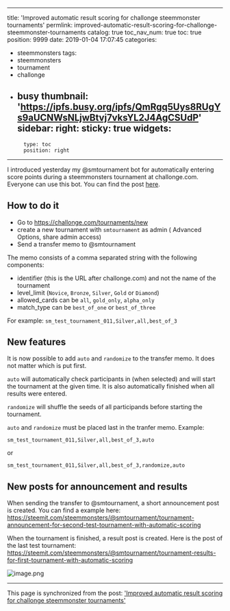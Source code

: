 
---
title: 'Improved automatic result scoring for challonge steemmonster tournaments'
permlink: improved-automatic-result-scoring-for-challonge-steemmonster-tournaments
catalog: true
toc_nav_num: true
toc: true
position: 9999
date: 2019-01-04 17:07:45
categories:
- steemmonsters
tags:
- steemmonsters
- tournament
- challonge
- busy
thumbnail: 'https://ipfs.busy.org/ipfs/QmRgq5Uys8RUgYs9aUCNWsNLjwBtvj7vksYL2J4AgCSUdP'
sidebar:
    right:
        sticky: true
widgets:
    -
        type: toc
        position: right
---


I introduced yesterday my @smtournament bot for automatically entering score points during a steemmonsters tournament at challonge.com. Everyone can use this bot. You can find the post [here](https://steemit.com/steemmonsters/@holger80/automatic-result-scoring-for-challonge-steemmonster-tournaments).

## How to do it
* Go to https://challonge.com/tournaments/new
* create a new tournament with `smtournament` as admin (  Advanced Options, share admin access)
* Send a transfer memo to @smtournament

The memo consists of a comma separated string with the following components:
* identifier (this is the URL after challonge.com) and not the name of the tournament
* level_limit (`Novice`, `Bronze`, `Silver`, `Gold` or `Diamond`)
* allowed_cards can be `all`, `gold_only`, `alpha_only`
* match_type can be `best_of_one` or `best_of_three`

For example:
`sm_test_tournament_011,Silver,all,best_of_3`

## New features
It is now possible to add `auto` and `randomize` to the transfer memo. It does not matter which is put first.

`auto` will automatically check participants in (when selected) and will start the tournament at the given time. It is also automatically finished when all results were entered.

`randomize` will shuffle the seeds of all participands before starting the tournament. 

`auto` and `randomize` must be placed last in the tranfer memo. Example:
```
sm_test_tournament_011,Silver,all,best_of_3,auto
```
or 
```
sm_test_tournament_011,Silver,all,best_of_3,randomize,auto
```

## New posts for announcement and results
When sending the transfer to @smtournament, a short announcement post is created. You can find a example here: https://steemit.com/steemmonsters/@smtournament/tournament-announcement-for-second-test-tournament-with-automatic-scoring

When the tournament is finished, a result post is created. Here is the post of the last test tournament:
https://steemit.com/steemmonsters/@smtournament/tournament-results-for-first-tournament-with-automatic-scoring

![image.png](https://ipfs.busy.org/ipfs/QmRgq5Uys8RUgYs9aUCNWsNLjwBtvj7vksYL2J4AgCSUdP)



- - -

This page is synchronized from the post: ['Improved automatic result scoring for challonge steemmonster tournaments'](https://steemit.com/@holger80/improved-automatic-result-scoring-for-challonge-steemmonster-tournaments)
